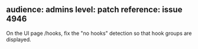 audience: admins
level: patch
reference: issue 4946
---
On the UI page /hooks, fix the "no hooks" detection so that hook groups are displayed.
